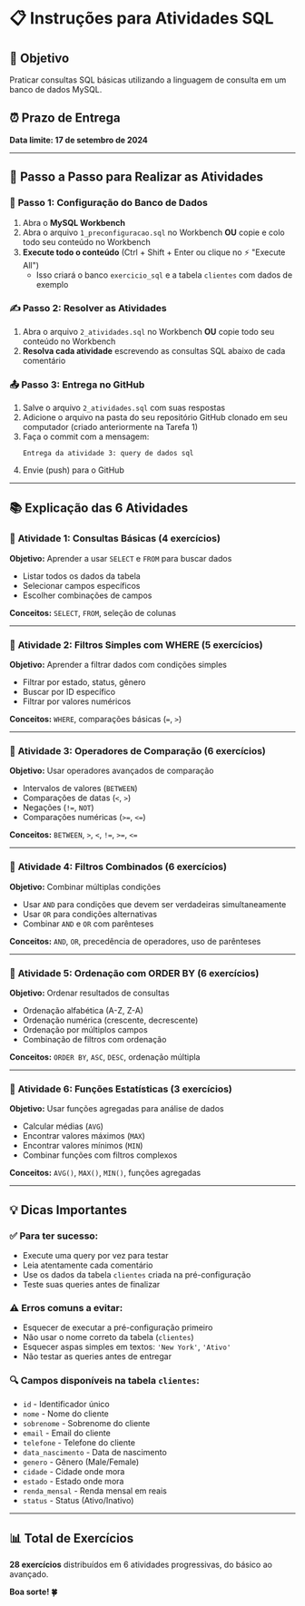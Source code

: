 # 📋 Instruções para Atividades SQL

## 🎯 Objetivo

Praticar consultas SQL básicas utilizando a linguagem de consulta em um banco de dados MySQL.

## ⏰ Prazo de Entrega

**Data limite: 17 de setembro de 2024**

---

## 🚀 Passo a Passo para Realizar as Atividades

### 📝 **Passo 1: Configuração do Banco de Dados**

1. Abra o **MySQL Workbench**
2. Abra o arquivo `1_preconfiguracao.sql` no Workbench **OU** copie e colo todo seu conteúdo no Workbench
3. **Execute todo o conteúdo** (Ctrl + Shift + Enter ou clique no ⚡ "Execute All")
   - Isso criará o banco `exercicio_sql` e a tabela `clientes` com dados de exemplo

### ✍️ **Passo 2: Resolver as Atividades**

1. Abra o arquivo `2_atividades.sql` no Workbench **OU** copie todo seu conteúdo no Workbench
2. **Resolva cada atividade** escrevendo as consultas SQL abaixo de cada comentário

### 📤 **Passo 3: Entrega no GitHub**

1. Salve o arquivo `2_atividades.sql` com suas respostas
2. Adicione o arquivo na pasta do seu repositório GitHub clonado em seu computador (criado anteriormente na Tarefa 1)
3. Faça o commit com a mensagem:
   ```
   Entrega da atividade 3: query de dados sql
   ```
4. Envie (push) para o GitHub

---

## 📚 Explicação das 6 Atividades

### 🔹 **Atividade 1: Consultas Básicas (4 exercícios)**

**Objetivo:** Aprender a usar `SELECT` e `FROM` para buscar dados

- Listar todos os dados da tabela
- Selecionar campos específicos
- Escolher combinações de campos

**Conceitos:** `SELECT`, `FROM`, seleção de colunas

---

### 🔹 **Atividade 2: Filtros Simples com WHERE (5 exercícios)**

**Objetivo:** Aprender a filtrar dados com condições simples

- Filtrar por estado, status, gênero
- Buscar por ID específico
- Filtrar por valores numéricos

**Conceitos:** `WHERE`, comparações básicas (`=`, `>`)

---

### 🔹 **Atividade 3: Operadores de Comparação (6 exercícios)**

**Objetivo:** Usar operadores avançados de comparação

- Intervalos de valores (`BETWEEN`)
- Comparações de datas (`<`, `>`)
- Negações (`!=`, `NOT`)
- Comparações numéricas (`>=`, `<=`)

**Conceitos:** `BETWEEN`, `>`, `<`, `!=`, `>=`, `<=`

---

### 🔹 **Atividade 4: Filtros Combinados (6 exercícios)**

**Objetivo:** Combinar múltiplas condições

- Usar `AND` para condições que devem ser verdadeiras simultaneamente
- Usar `OR` para condições alternativas
- Combinar `AND` e `OR` com parênteses

**Conceitos:** `AND`, `OR`, precedência de operadores, uso de parênteses

---

### 🔹 **Atividade 5: Ordenação com ORDER BY (6 exercícios)**

**Objetivo:** Ordenar resultados de consultas

- Ordenação alfabética (A-Z, Z-A)
- Ordenação numérica (crescente, decrescente)
- Ordenação por múltiplos campos
- Combinação de filtros com ordenação

**Conceitos:** `ORDER BY`, `ASC`, `DESC`, ordenação múltipla

---

### 🔹 **Atividade 6: Funções Estatísticas (3 exercícios)**

**Objetivo:** Usar funções agregadas para análise de dados

- Calcular médias (`AVG`)
- Encontrar valores máximos (`MAX`)
- Encontrar valores mínimos (`MIN`)
- Combinar funções com filtros complexos

**Conceitos:** `AVG()`, `MAX()`, `MIN()`, funções agregadas

---

## 💡 Dicas Importantes

### ✅ **Para ter sucesso:**

- Execute uma query por vez para testar
- Leia atentamente cada comentário
- Use os dados da tabela `clientes` criada na pré-configuração
- Teste suas queries antes de finalizar

### ⚠️ **Erros comuns a evitar:**

- Esquecer de executar a pré-configuração primeiro
- Não usar o nome correto da tabela (`clientes`)
- Esquecer aspas simples em textos: `'New York'`, `'Ativo'`
- Não testar as queries antes de entregar

### 🔍 **Campos disponíveis na tabela `clientes`:**

- `id` - Identificador único
- `nome` - Nome do cliente
- `sobrenome` - Sobrenome do cliente
- `email` - Email do cliente
- `telefone` - Telefone do cliente
- `data_nascimento` - Data de nascimento
- `genero` - Gênero (Male/Female)
- `cidade` - Cidade onde mora
- `estado` - Estado onde mora
- `renda_mensal` - Renda mensal em reais
- `status` - Status (Ativo/Inativo)

---

## 📊 Total de Exercícios

**28 exercícios** distribuídos em 6 atividades progressivas, do básico ao avançado.

**Boa sorte! 🍀**
